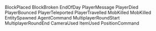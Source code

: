 
BlockPlaced
BlockBroken
EndOfDay
PlayerMessage
PlayerDied
PlayerBounced
PlayerTeleported
PlayerTravelled
MobKilled
MobKilled
EntitySpawned
AgentCommand
MultiplayerRoundStart
MultiplayerRoundEnd
CameraUsed
ItemUsed
PositionCommand
